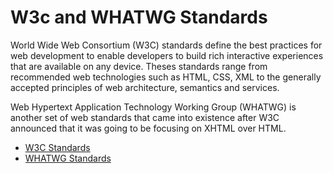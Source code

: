 # W3c and WHATWG Standards

World Wide Web Consortium (W3C) standards define the best practices for web development to enable developers to build rich interactive experiences that are available on any device. Theses standards range from recommended web technologies such as HTML, CSS, XML to the generally accepted principles of web architecture, semantics and services.

Web Hypertext Application Technology Working Group (WHATWG) is another set of web standards that came into existence after W3C announced that it was going to be focusing on XHTML over HTML. 

- [W3C Standards](https://www.w3.org/standards/)
- [WHATWG Standards](https://spec.whatwg.org/)
